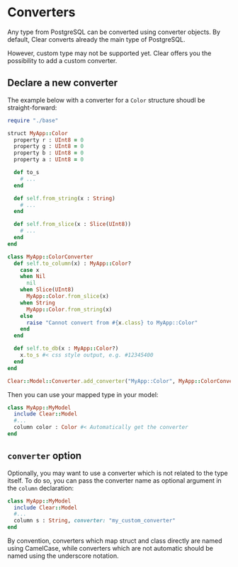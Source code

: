 # Converters

Any type from PostgreSQL can be converted using converter objects. By default, Clear converts already the main type of PostgreSQL.

However, custom type may not be supported yet. Clear offers you the possibility to add a custom converter.

## Declare a new converter

The example below with a converter for a `Color` structure shoudl be straight-forward:

```ruby
require "./base"

struct MyApp::Color
  property r : UInt8 = 0
  property g : UInt8 = 0
  property b : UInt8 = 0
  property a : UInt8 = 0

  def to_s
    # ...
  end

  def self.from_string(x : String)
    # ...
  end

  def self.from_slice(x : Slice(UInt8))
    # ...
  end
end

class MyApp::ColorConverter
  def self.to_column(x) : MyApp::Color?
    case x
    when Nil
      nil
    when Slice(UInt8)
      MyApp::Color.from_slice(x)
    when String
      MyApp::Color.from_string(x)
    else
      raise "Cannot convert from #{x.class} to MyApp::Color"
    end
  end

  def self.to_db(x : MyApp::Color?)
    x.to_s #< css style output, e.g. #12345400
  end
end

Clear::Model::Converter.add_converter("MyApp::Color", MyApp::ColorConverter)
```

Then you can use your mapped type in your model:

```ruby
class MyApp::MyModel
  include Clear::Model
  #...
  column color : Color #< Automatically get the converter
end
```

## `converter` option

Optionally, you may want to use a converter which is not related to the type itself. To do so, you can pass the converter name as optional argument in the `column` declaration:

```ruby
class MyApp::MyModel
  include Clear::Model
  #...
  column s : String, converter: "my_custom_converter"
end
```

By convention, converters which map struct and class directly are named using CamelCase, while converters which are not automatic should be named using the underscore notation.

